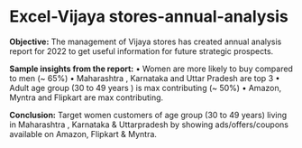 # Excel-Vijaya stores-annual-analysis

**Objective:** The management of Vijaya stores has created annual analysis report for 2022 to get useful information for future strategic prospects.

**Sample insights from the report:**
• Women are more likely to buy compared to men (~ 65%)
• Maharashtra , Karnataka and Uttar Pradesh are top 3
• Adult age group (30 to 49 years ) is max contributing (~ 50%)
• Amazon, Myntra and Flipkart are max contributing.

**Conclusion:**
Target women customers of age group (30 to 49 years) living in Maharashtra , Karnataka & Uttarpradesh by showing ads/offers/coupons available on Amazon, Flipkart & Myntra.
